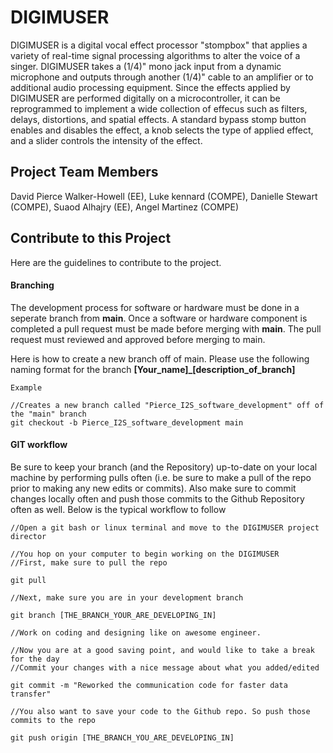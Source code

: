 # DIGIMUSER
DIGIMUSER is a digital vocal effect processor "stompbox" that applies a variety of real-time signal processing algorithms to alter the voice of a singer. DIGIMUSER takes a (1/4)" mono jack input from a dynamic microphone and outputs through another (1/4)" cable to an amplifier or to additional audio processing equipment. Since the effects applied by DIGIMUSER are performed digitally on a microcontroller, it can be reprogrammed to implement a wide collection of effecus such as filters, delays, distortions, and spatial effects. A standard bypass stomp button enables and disables the effect, a knob selects the type of applied effect, and a slider controls the intensity of the effect.
 
## Project Team Members
David Pierce Walker-Howell (EE), Luke kennard (COMPE), Danielle Stewart (COMPE), Suaod Alhajry (EE), Angel Martinez (COMPE)

## Contribute to this Project
Here are the guidelines to contribute to the project.

#### Branching
The development process for software or hardware must be done in a seperate branch from **main**. Once a software or hardware component is completed a pull request must be made before merging with **main**. The pull request must reviewed and approved before merging to main. 

Here is how to create a new branch off of main. Please use the following naming format for the branch **[Your_name]_[description_of_branch]**

```
Example

//Creates a new branch called "Pierce_I2S_software_development" off of the "main" branch
git checkout -b Pierce_I2S_software_development main
```

#### GIT workflow
Be sure to keep your branch (and the Repository) up-to-date on your local machine by performing pulls often (i.e. be sure to make a pull of the repo prior to making any new edits or commits). Also make sure to commit changes locally often and push those commits to the Github Repository often as well. Below is the typical workflow to follow

```
//Open a git bash or linux terminal and move to the DIGIMUSER project director

//You hop on your computer to begin working on the DIGIMUSER
//First, make sure to pull the repo

git pull

//Next, make sure you are in your development branch

git branch [THE_BRANCH_YOUR_ARE_DEVELOPING_IN]

//Work on coding and designing like on awesome engineer.

//Now you are at a good saving point, and would like to take a break for the day
//Commit your changes with a nice message about what you added/edited

git commit -m "Reworked the communication code for faster data transfer"

//You also want to save your code to the Github repo. So push those commits to the repo

git push origin [THE_BRANCH_YOU_ARE_DEVELOPING_IN]

```
